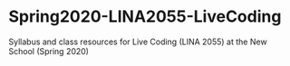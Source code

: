 # Spring2020-LINA2055-LiveCoding
Syllabus and class resources for Live Coding (LINA 2055) at the New School (Spring 2020)
